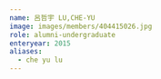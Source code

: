 ```yaml
---
name: 呂哲宇 LU,CHE-YU 
image: images/members/404415026.jpg 
role: alumni-undergraduate
enteryear: 2015
aliases:
  - che yu lu
---
```


